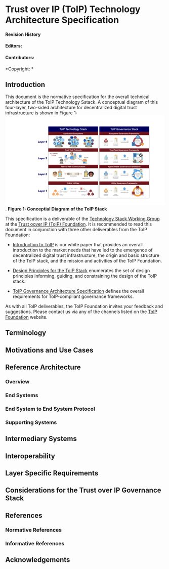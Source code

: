 # Trust over IP (ToIP) Technology Architecture Specification

#### Revision History
#### Editors:
#### Contributors:

*Copyright: *

## Introduction

This document is the normative specification for the overall technical architecture of the ToIP Technology Sstack. A conceptual diagram of this four-layer, two-sided architecture for decentralized digital trust infrastructure is shown in Figure 1: ![Figure 1](/images/ToIPDualStack.jpeg).
**Figure 1: Conceptial Diagram of the ToIP Stack**

This specification is a deliverable of the [Technology Stack Working Group](https://wiki.trustoverip.org/display/HOME/Technology+Stack+Working+Group) at the [Trust oover IP (ToIP) Foundation](https://www.trustoverip.org/). It is recommended to read this document in conjunction with three other deliverables from the ToIP Foundation:

- [Introduction to ToIP](https://www.trustoverip.org/wp-content/uploads/Introduction-to-ToIP-V2.0-2021-11-17.pdf) is our white paper that provides an overall introduction to the market needs that have led to the emergence of decentralized digital trust infrastructure, the origin and basic structure of the ToIP stack, and the mission and activities of the ToIP Foundation.

- [Design Principles for the ToIP Stack](https://www.trustoverip.org/wp-content/uploads/Design-Principles-for-the-ToIP-Stack-V1.0-2022-01-17.pdf) enumerates the set of design principles informing, guiding, and constraining the design of the ToIP stack.

- [ToIP Governance Architecture Specification](https://wiki.trustoverip.org/pages/viewpage.action?pageId=71241) defines the overall requirements for ToIP-compliant governance frameworks.

As with all ToIP deliverables, the ToIP Foundation invites your feedback and suggestions. Please contact us via any of the channels listed on the [ToIP Foundation](https://www.trustoverip.org/) website.

## Terminology

## Motivations and Use Cases

## Reference Architecture

### Overview

### End Systems

### End System to End System Protocol

### Supporting Systems

## Intermediary Systems

## Interoperability

## Layer Specific Requirements

## Considerations for the Trust over IP Governance Stack

## References

### Normative References

### Informative References

## Acknowledgements
